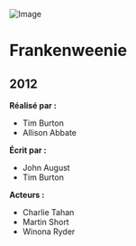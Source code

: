 ![Image](https://upload.wikimedia.org/wikipedia/en/thumb/a/a9/Frankenweenie_%282012_film%29_poster.jpg/220px-Frankenweenie_%282012_film%29_poster.jpg)
# Frankenweenie
## 2012

**Réalisé par :**
* Tim Burton
* Allison Abbate

**Écrit par :**
* John August
* Tim Burton

**Acteurs :**
* Charlie Tahan
* Martin Short
* Winona Ryder

